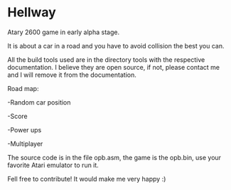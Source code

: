 # Hellway

Atary 2600 game in early alpha stage. 

It is about a car in a road and you have to avoid collision the best you can.

All the build tools used are in the directory tools with the respective documentation. I believe they are open source, if not, please contact me and I will remove it from the documentation.

Road map:

  -Random car position 
  
  -Score
  
  -Power ups
  
  -Multiplayer

The source code is in the file opb.asm, the game is the opb.bin, use your favorite Atari emulator to run it.

Fell free to contribute! It would make me very happy :)
